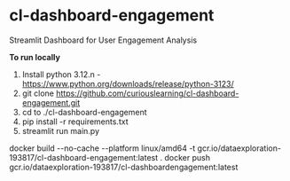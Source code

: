 # cl-dashboard-engagement

Streamlit Dashboard for User Engagement Analysis

**To run locally**

1. Install python 3.12.n - https://www.python.org/downloads/release/python-3123/
2. git clone https://github.com/curiouslearning/cl-dashboard-engagement.git
3. cd to ./cl-dashboard-engagement
4. pip install -r requirements.txt
5. streamlit run main.py

docker build  --no-cache --platform linux/amd64  -t gcr.io/dataexploration-193817/cl-dashboard-engagement:latest . 
docker push gcr.io/dataexploration-193817/cl-dashboardengagement:latest
#